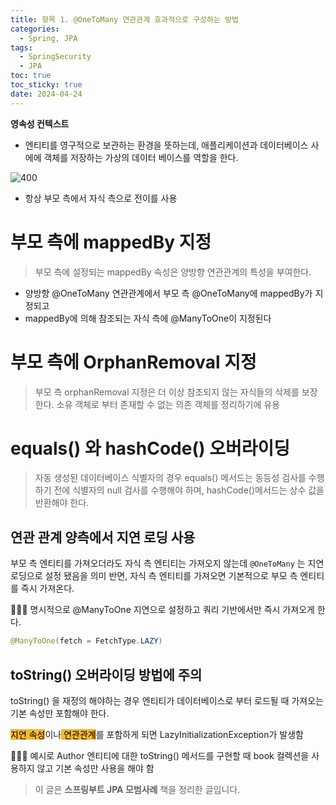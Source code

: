 ```yaml
---
title: 항목 1. @OneToMany 연관관계 효과적으로 구성하는 방법
categories:
  - Spring, JPA
tags:
  - SpringSecurity
  - JPA
toc: true
toc_sticky: true
date: 2024-04-24
---
```

**영속성 컨텍스트**
- 엔티티를 영구적으로 보관하는 환경을 뜻하는데, 애플리케이션과 데이터베이스 사에에 객체를 저장하는 가상의 데이터 베이스를 역할을 한다. 

![400](https://i.imgur.com/MkHBDu7.png)
- 항상 부모 측에서 자식 측으로 전이를 사용

# 부모 측에 mappedBy 지정
> 부모 측에 설정되는 mappedBy 속성은 양방향 연관관계의 특성을 부여한다. 

- 양방향 @OneToMany 연관관계에서 부모 측 @OneToMany에 mappedBy가 지정되고
- mappedBy에 의해 참조되는 자식 측에 @ManyToOne이 지정된다

# 부모 측에 OrphanRemoval 지정
> 부모 측 orphanRemoval 지정은 더 이상 참조되지 않는 자식들의 삭제를 보장한다. 
> 소유 객체로 부터 존재할 수 없는 의존 객체를 정리하기에 유용
> 

# equals() 와 hashCode() 오버라이딩
> 자동 생성된 데이터베이스 식별자의 경우 equals() 메서드는 동등성 검사를 수행하기 전에 식별자의 null 검사를 수행해야 하며, hashCode()메서드는 상수 값을 반환해야 한다. 

## 연관 관계 양측에서 지연 로딩 사용
부모 측 엔티티를 가져오더라도 자식 측 엔티티는 가져오지 않는데 `@OneToMany` 는 지연 로딩으로 설정 됐음을 의미
반면, 자식 측 엔티티를 가져오면 기본적으로 부모 측 엔티티를 즉시 가져온다. 

🧑🏻‍💻 명시적으로 @ManyToOne 지연으로 설정하고 쿼리 기반에서만 즉시 가져오게 한다. 
```java
@ManyToOne(fetch = FetchType.LAZY)
```

## toString() 오버라이딩 방법에 주의
toString() 을 재정의 해야하는 경우 엔티티가 데이터베이스로 부터 로드될 때 가져오는 기본 속성만 포함해야 한다. 

<mark style='background:#f7b731'>지연 속성</mark>이나<mark style='background:#f7b731'> 연관관계</mark>를 포함하게 되면  LazyInitializationException가 발생함

🧑🏻‍💻 예시로 Author 엔티티에 대한 toString() 메서드를 구현할 때 book 컬렉션을 사용하지 않고 기본 속성만 사용을 해야 함

> 이 글은 **스프링부트 JPA 모범사례** 책을 정리한 글입니다.
